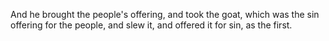 And he brought the people's offering, and took the goat, which was the sin offering for the people, and slew it, and offered it for sin, as the first.
